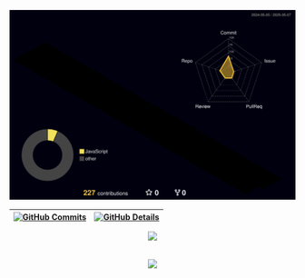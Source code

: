 


  ![Status](./profile-3d-contrib/profile-night-rainbow.svg)
  

  
 | [![GitHub Commits](http://github-profile-summary-cards.vercel.app/api/cards/productive-time?username=EdenilsonGitHub&theme=dracula&utcOffset=-3)](https://github.com/vn7n24fzkq/github-profile-summary-cards) | [![GitHub Details](http://github-profile-summary-cards.vercel.app/api/cards/profile-details?username=EdenilsonGitHub&theme=dracula)](https://github.com/vn7n24fzkq/github-profile-summary-cards) |  
 | ----------- | ----------- |


 
  <div align="center" >
<a href="https://skillicons.dev"   >
  <img src="https://skillicons.dev/icons?i=github,git,vscode,figma,linux,ubuntu,postman,docker,jenkins,rails,ruby,python,php,java,c,javascript,typescript,html,css,aiscript,jquery,react,vue,angular,nodejs,express,styledcomponents,vite,bootstrap,gulp,jest,mongodb,postgres,arduino,npm,gmail,discord,linkedin,instagram,twitter" />
</a>
  <br />

  </div>

 
##
   <div align="center" >
     <img src="https://github-profile-trophy.vercel.app/?username=EdenilsonGitHub&row=1&column=6&theme=dracula&margin-w=15&margin-h=15"/>
  </div>
  
 






 
  
  

  